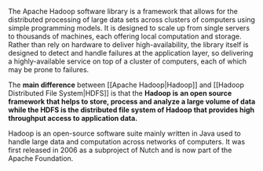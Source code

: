 The Apache Hadoop software library is a framework that allows for the distributed processing of large data sets across clusters of computers using simple programming models. It is designed to scale up from single servers to thousands of machines, each offering local computation and storage. Rather than rely on hardware to deliver high-availability, the library itself is designed to detect and handle failures at the application layer, so delivering a highly-available service on top of a cluster of computers, each of which may be prone to failures.

The **main difference** between [[Apache Hadoop|Hadoop]] and [[Hadoop Distributed File System|HDFS]] is that the **Hadoop is** **an open source framework that helps to store, process and analyze a large volume of data while the HDFS is the distributed file system of Hadoop that provides high throughput access to application data.**

Hadoop is an open-source software suite mainly written in Java used to handle large data and computation across networks of computers. It was first released in 2006 as a subproject of Nutch and is now part of the Apache Foundation.